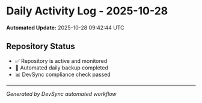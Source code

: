 # Daily Activity Log - 2025-10-28

**Automated Update:** 2025-10-28 09:42:44 UTC

## Repository Status
- ✅ Repository is active and monitored
- 🔄 Automated daily backup completed
- 📊 DevSync compliance check passed

---
*Generated by DevSync automated workflow*
